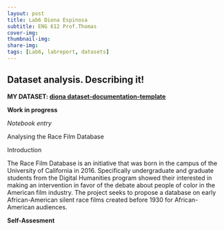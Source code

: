 ```yaml
---
layout: post
title: Lab6 Diona Espinosa
subtitle: ENG 612 Prof.Thomas
cover-img:
thumbnail-img: 
share-img: 
tags: [Lab6, labreport, datasets]
---
```


## Dataset analysis. Describing it!

**MY DATASET: [diona dataset-documentation-template](https://docs.google.com/spreadsheets/d/1l7MM3ziHeCARnynI7dp3vJNttwoXzDPtpTNETHsJstc/edit?usp=sharing)**

**Work in progress**

*Notebook entry*

Analysing the Race Film Database

Introduction

The Race Film Database is an initiative that was born in the campus of the University of California in 2016. Specifically undergraduate and graduate students from the Digital Humanities program showed their interested in making an intervention in favor of the debate about people of color in the American film industry. The project seeks to propose a database on early African-American silent race films created before 1930 for African-American audiences. 



**Self-Assesment**